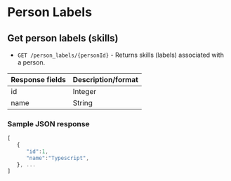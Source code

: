 # Person Labels

## Get person labels (skills)

* `GET /person_labels/{personId}` - Returns skills (labels) associated with a person.

|Response fields | Description/format|
|------------ | -------------|
|id | Integer|
|name | String|

### Sample JSON response
```javascript
[
   {
      "id":1,
      "name":"Typescript",
   }, ...
]
```

